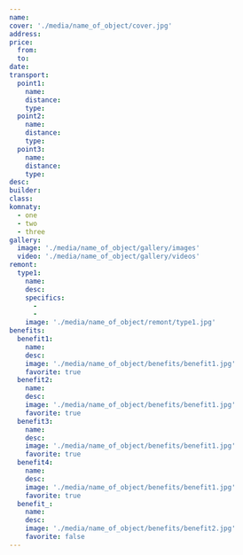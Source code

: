 ```yaml
---
name:
cover: './media/name_of_object/cover.jpg'
address:
price:
  from:
  to:
date:
transport:
  point1:
    name:
    distance:
    type:
  point2:
    name:
    distance:
    type:
  point3:
    name:
    distance:
    type:
desc:
builder:
class:
komnaty:
  - one
  - two
  - three
gallery:
  image: './media/name_of_object/gallery/images'
  video: './media/name_of_object/gallery/videos'
remont:
  type1:
    name:
    desc:
    specifics:
      -
      -
    image: './media/name_of_object/remont/type1.jpg'
benefits:
  benefit1:
    name:
    desc:
    image: './media/name_of_object/benefits/benefit1.jpg'
    favorite: true
  benefit2:
    name:
    desc:
    image: './media/name_of_object/benefits/benefit1.jpg'
    favorite: true
  benefit3:
    name:
    desc:
    image: './media/name_of_object/benefits/benefit1.jpg'
    favorite: true
  benefit4:
    name:
    desc:
    image: './media/name_of_object/benefits/benefit1.jpg'
    favorite: true
  benefit_:
    name:
    desc:
    image: './media/name_of_object/benefits/benefit2.jpg'
    favorite: false
---
```

